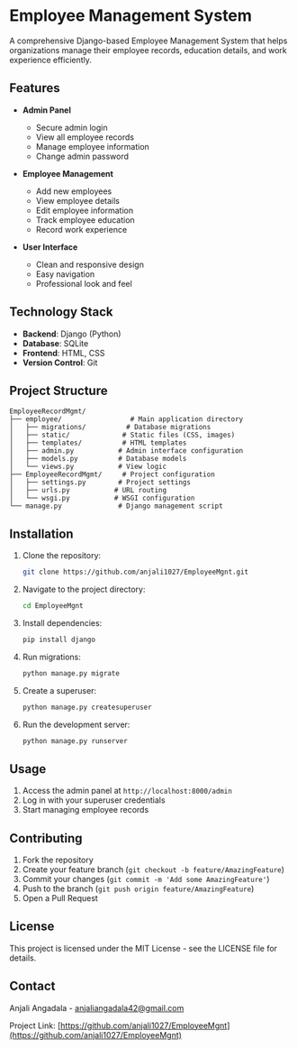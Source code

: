 # Employee Management System

A comprehensive Django-based Employee Management System that helps organizations manage their employee records, education details, and work experience efficiently.

## Features

- **Admin Panel**
  - Secure admin login
  - View all employee records
  - Manage employee information
  - Change admin password

- **Employee Management**
  - Add new employees
  - View employee details
  - Edit employee information
  - Track employee education
  - Record work experience

- **User Interface**
  - Clean and responsive design
  - Easy navigation
  - Professional look and feel

## Technology Stack

- **Backend**: Django (Python)
- **Database**: SQLite
- **Frontend**: HTML, CSS
- **Version Control**: Git

## Project Structure

```
EmployeeRecordMgmt/
├── employee/                 # Main application directory
│   ├── migrations/          # Database migrations
│   ├── static/             # Static files (CSS, images)
│   ├── templates/          # HTML templates
│   ├── admin.py           # Admin interface configuration
│   ├── models.py          # Database models
│   └── views.py           # View logic
├── EmployeeRecordMgmt/     # Project configuration
│   ├── settings.py        # Project settings
│   ├── urls.py           # URL routing
│   └── wsgi.py           # WSGI configuration
└── manage.py              # Django management script
```

## Installation

1. Clone the repository:
   ```bash
   git clone https://github.com/anjali1027/EmployeeMgnt.git
   ```

2. Navigate to the project directory:
   ```bash
   cd EmployeeMgnt
   ```

3. Install dependencies:
   ```bash
   pip install django
   ```

4. Run migrations:
   ```bash
   python manage.py migrate
   ```

5. Create a superuser:
   ```bash
   python manage.py createsuperuser
   ```

6. Run the development server:
   ```bash
   python manage.py runserver
   ```

## Usage

1. Access the admin panel at `http://localhost:8000/admin`
2. Log in with your superuser credentials
3. Start managing employee records

## Contributing

1. Fork the repository
2. Create your feature branch (`git checkout -b feature/AmazingFeature`)
3. Commit your changes (`git commit -m 'Add some AmazingFeature'`)
4. Push to the branch (`git push origin feature/AmazingFeature`)
5. Open a Pull Request

## License

This project is licensed under the MIT License - see the LICENSE file for details.

## Contact

Anjali Angadala - [anjaliangadala42@gmail.com](mailto:anjaliangadala42@gmail.com)

Project Link: [https://github.com/anjali1027/EmployeeMgnt](https://github.com/anjali1027/EmployeeMgnt) 